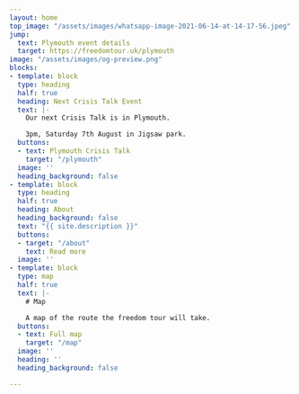 ```yaml
---
layout: home
top_image: "/assets/images/whatsapp-image-2021-06-14-at-14-17-56.jpeg"
jump:
  text: Plymouth event details
  target: https://freedomtour.uk/plymouth
image: "/assets/images/og-preview.png"
blocks:
- template: block
  type: heading
  half: true
  heading: Next Crisis Talk Event
  text: |-
    Our next Crisis Talk is in Plymouth.

    3pm, Saturday 7th August in Jigsaw park.
  buttons:
  - text: Plymouth Crisis Talk
    target: "/plymouth"
  image: ''
  heading_background: false
- template: block
  type: heading
  half: true
  heading: About
  heading_background: false
  text: "{{ site.description }}"
  buttons:
  - target: "/about"
    text: Read more
  image: ''
- template: block
  type: map
  half: true
  text: |-
    # Map

    A map of the route the freedom tour will take.
  buttons:
  - text: Full map
    target: "/map"
  image: ''
  heading: ''
  heading_background: false

---
```

